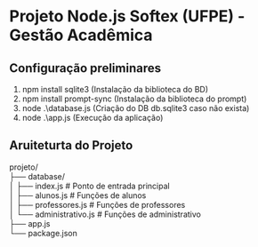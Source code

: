 # Projeto Node.js Softex (UFPE) - Gestão Acadêmica 

<h2>Configuração preliminares</h2>

1. npm install sqlite3 (Instalação da biblioteca do BD)
2. npm install prompt-sync (Instalação da biblioteca do prompt)
3. node .\database.js (Criação do DB db.sqlite3 caso não exista)
4. node .\app.js (Execução da aplicação)

## Aruiteturta do Projeto

projeto/<br/>
├── database/<br/>
│   ├── index.js          # Ponto de entrada principal<br/>
│   ├── alunos.js         # Funções de alunos<br/>
│   ├── professores.js    # Funções de professores<br/>
│   └── administrativo.js # Funções de administrativo<br/>
├── app.js<br/>
└── package.json<br/>